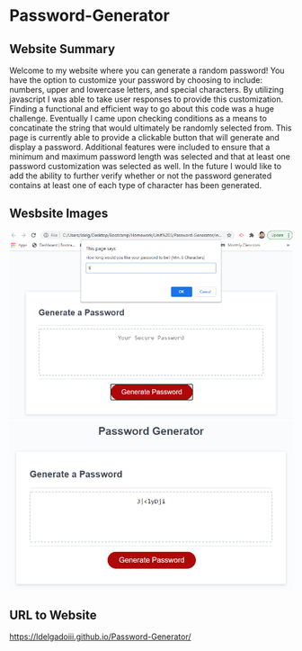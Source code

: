 # Password-Generator

## Website Summary

Welcome to my website where you can generate a random password! You have the option to customize your password by choosing to include: numbers, upper and lowercase letters, and special characters. By utilizing javascript I was able to take user responses to provide this customization. Finding a functional and efficient way to go about this code was a huge challenge. Eventually I came upon checking conditions as a means to concatinate the string that would ultimately be randomly selected from. This page is currently able to provide a clickable button that will generate and display a password. Additional features were included to ensure that a minimum and maximum password length was selected and that at least one password customization was selected as well. In the future I would like to add the ability to further verify whether or not the password generated contains at least one of each type of character has been generated.

## Wesbsite Images

![Initial Promp](/Images/Prompt.png)
![Result](/Images/Result.png)

## URL to Website

https://ldelgadoiii.github.io/Password-Generator/
